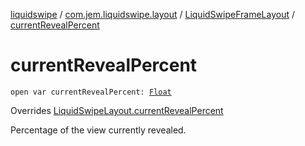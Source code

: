 [liquidswipe](../../index.md) / [com.jem.liquidswipe.layout](../index.md) / [LiquidSwipeFrameLayout](index.md) / [currentRevealPercent](./current-reveal-percent.md)

# currentRevealPercent

`open var currentRevealPercent: `[`Float`](https://kotlinlang.org/api/latest/jvm/stdlib/kotlin/-float/index.html)

Overrides [LiquidSwipeLayout.currentRevealPercent](../../com.jem.liquidswipe.base/-liquid-swipe-layout/current-reveal-percent.md)

Percentage of the view currently revealed.

